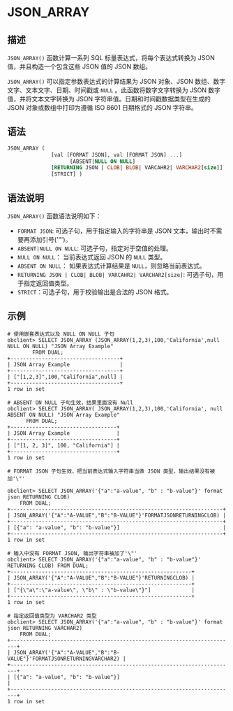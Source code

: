 # JSON_ARRAY

## 描述

`JSON_ARRAY()` 函数计算一系列 SQL 标量表达式，将每个表达式转换为 JSON 值，并且构造一个包含这些 JSON 值的 JSON 数组。

`JSON_ARRAY()` 可以指定参数表达式的计算结果为 JSON 对象、JSON 数组、数字文字、文本文字、日期、时间戳或 `NULL` 。此函数将数字文字转换为 JSON 数字值，并将文本文字转换为 JSON 字符串值。日期和时间戳数据类型在生成的 JSON 对象或数组中打印为遵循 ISO 8601 日期格式的 JSON 字符串。

## 语法

```sql
JSON_ARRAY (
              [val [FORMAT JSON], val [FORMAT JSON] ...]
                    [ABSENT|NULL ON NULL]
              [RETURNING JSON | CLOB| BLOB| VARCAHR2| VARCHAR2[size]]
              [STRICT] )
```

## 语法说明

`JSON_ARRAY()` 函数语法说明如下：

- `FORMAT JSON`: 可选子句，用于指定输入的字符串是 JSON 文本，输出时不需要再添加引号('\"')。
- `ABSENT|NULL ON NULL`: 可选子句，指定对于空值的处理。
- `NULL ON NULL`： 当前表达式返回 JSON 的 `NULL` 类型。
- `ABSENT ON NULL`： 如果表达式计算结果是 `NULL`，则忽略当前表达式。
- `RETURNING JSON | CLOB| BLOB| VARCAHR2| VARCHAR2[size]`: 可选子句，用于指定返回值类型。
- `STRICT`：可选子句，用于校验输出是合法的 JSON 格式。

## 示例

```shell
# 使用嵌套表达式以及 NULL ON NULL 子句
obclient> SELECT JSON_ARRAY (JSON_ARRAY(1,2,3),100,'California',null NULL ON NULL) "JSON Array Example"
        FROM DUAL;
+-----------------------------------+
| JSON Array Example                |
+-----------------------------------+
| ["[1,2,3]",100,"California",null] |
+-----------------------------------+
1 row in set

# ABSENT ON NULL 子句生效，结果里面没有 Null
obclient> SELECT JSON_ARRAY( JSON_ARRAY(1,2,3),100,'California', null ABSENT ON NULL) "JSON Array Example"
      FROM DUAL;
+----------------------------------+
| JSON Array Example               |
+----------------------------------+
| ["[1, 2, 3]", 100, "California"] |
+----------------------------------+
1 row in set 

# FORMAT JSON 子句生效，把当前表达式输入字符串当做 JSON 类型，输出结果没有被加'\"'

obclient> SELECT JSON_ARRAY('{"a":"a-value", "b" : "b-value"}' format json RETURNING CLOB) 
    FROM DUAL;
+--------------------------------------------------------------------+
| JSON_ARRAY('{"A":"A-VALUE","B":"B-VALUE"}'FORMATJSONRETURNINGCLOB) |
+--------------------------------------------------------------------+
| [{"a": "a-value", "b": "b-value"}]                                 |
+--------------------------------------------------------------------+
1 row in set 

# 输入中没有 FORMAT JSON, 输出字符串被加了'\"'
obclient> SELECT JSON_ARRAY('{"a":"a-value", "b" : "b-value"}' RETURNING CLOB) FROM DUAL;
+----------------------------------------------------------+
| JSON_ARRAY('{"A":"A-VALUE","B":"B-VALUE"}'RETURNINGCLOB) |
+----------------------------------------------------------+
| ["{\"a\":\"a-value\", \"b\" : \"b-value\"}"]             |
+----------------------------------------------------------+
1 row in set 

# 指定返回值类型为 VARCHAR2 类型
obclient> SELECT JSON_ARRAY('{"a":"a-value", "b" : "b-value"}' format json RETURNING VARCHAR2) 
    FROM DUAL;
+------------------------------------------------------------------------+
| JSON_ARRAY('{"A":"A-VALUE","B":"B-VALUE"}'FORMATJSONRETURNINGVARCHAR2) |
+------------------------------------------------------------------------+
| [{"a": "a-value", "b": "b-value"}]                                     |
+------------------------------------------------------------------------+
1 row in set 
```
